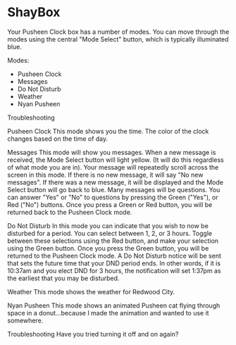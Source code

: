 # ShayBox

Your Pusheen Clock box has a number of modes. You can move through the modes using the central "Mode Select" button, which is typically illuminated blue.

Modes:
 - Pusheen Clock
 - Messages
 - Do Not Disturb
 - Weather
 - Nyan Pusheen

Troubleshooting

Pusheen Clock
This mode shows you the time. The color of the clock changes based on the time of day.

Messages
This mode will show you messages. When a new message is received, the Mode Select button will light yellow. (It will do this regardless of what mode you are in). 
Your message will repeatedly scroll across the screen in this mode. If there is no new message, it will say "No new messages". If there was a new message, it will be displayed and the Mode Select button will go back to blue.
Many messages will be questions. You can answer "Yes" or "No" to questions by pressing the Green ("Yes"), or Red ("No") buttons. 
Once you press a Green or Red button, you will be returned back to the Pusheen Clock mode.

Do Not Disturb
In this mode you can indicate that you wish to now be disturbed for a period. You can select between 1, 2, or 3 hours. Toggle between these selections using the Red button, and make your selection using the Green button. Once you press the Green button, you will be returned to the Pusheen Clock mode.
A Do Not Disturb notice will be sent that sets the future time that your DND period ends. In other words, if it is 10:37am and you elect DND for 3 hours, the notification will set 1:37pm as the earliest that you may be disturbed.

Weather
This mode shows the weather for Redwood City.

Nyan Pusheen
This mode shows an animated Pusheen cat flying through space in a donut...because I made the animation and wanted to use it somewhere.

Troubleshooting
Have you tried turning it off and on again?
